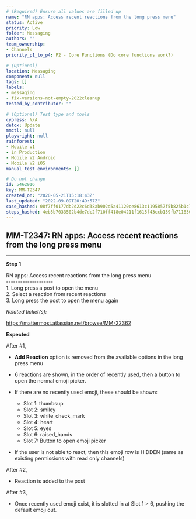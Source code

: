 ```yaml
---
# (Required) Ensure all values are filled up
name: "RN apps: Access recent reactions from the long press menu"
status: Active
priority: Low
folder: Messaging
authors: ""
team_ownership:
- Channels
priority_p1_to_p4: P2 - Core Functions (Do core functions work?)

# (Optional)
location: Messaging
component: null
tags: []
labels:
- messaging
- fix-versions-not-empty-2022cleanup
tested_by_contributor: ""

# (Optional) Test type and tools
cypress: N/A
detox: Update
mmctl: null
playwright: null
rainforest:
- Mobile v1
- in Production
- Mobile V2 Android
- Mobile V2 iOS
manual_test_environments: []

# Do not change
id: 5462916
key: MM-T2347
created_on: "2020-05-21T15:18:43Z"
last_updated: "2022-09-09T20:49:57Z"
case_hashed: 08f7ff0177db2d22c6d38ab902d5a41120ce8613c1195857f5b825b1c7548c0c949d1f602691ecbe6ec590381618d49b
steps_hashed: 4eb5b7033502b4de7dc2f710ff418e04211f1615f43ccb159fb71183008c286599d9af7357c6c4606efe8ad565309443
---
```


<!-- (Auto-generated) Based on frontmatter's "key" and "name" -->

## MM-T2347: RN apps: Access recent reactions from the long press menu

---

**Step 1**

RN apps: Access recent reactions from the long press menu\
\--------------------\
1\. Long press a post to open the menu\
2\. Select a reaction from recent reactions\
3\. Long press the post to open the menu again

_Related ticket(s):_

<https://mattermost.atlassian.net/browse/MM-22362>

**Expected**

After #1,

- **Add Reaction** option is removed from the available options in the long press menu

- 6 reactions are shown, in the order of recently used, then a button to open the normal emoji picker.

- If there are no recently used emoji, these should be shown:

  - Slot 1: thumbsup
  - Slot 2: smiley
  - Slot 3: white\_check\_mark
  - Slot 4: heart
  - Slot 5: eyes
  - Slot 6: raised\_hands
  - Slot 7: Button to open emoji picker

- If the user is not able to react, then this emoji row is HIDDEN (same as existing permissions with read only channels)

After #2,

- Reaction is added to the post

After #3,

- Once recently used emoji exist, it is slotted in at Slot 1 > 6, pushing the default emoji out.

